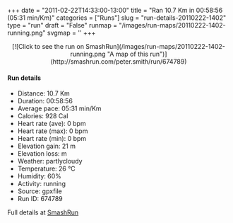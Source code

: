 +++
date = "2011-02-22T14:33:00-13:00"
title = "Ran 10.7 Km in 00:58:56 (05:31 min/Km)"
categories = ["Runs"]
slug = "run-details-20110222-1402"
type = "run"
draft = "False"
runmap = "/images/run-maps/20110222-1402-running.png"
svgmap = '<polyline points="0 59, 0 60, 1 60, 5 57, 10 51, 15 49, 19 48, 24 50, 26 48, 27 46, 29 45, 41 46, 45 47, 56 55, 60 56, 69 56, 78 54, 83 52, 87 52, 91 54, 92 54, 93 53, 98 51, 100 49, 99 47, 97 45, 97 41, 97 42, 99 45, 99 49, 96 52, 92 54, 90 54, 89 53, 81 52, 69 56, 61 57, 55 54, 43 46, 36 45, 28 45, 25 49, 23 50, 22 50, 17 48, 14 49, 10 51, 1 60">'
+++



<!--more-->

<center>
[![Click to see the run on SmashRun](/images/run-maps/20110222-1402-running.png "A map of this run")](http://smashrun.com/peter.smith/run/674789)
</center>

#### Run details

* Distance: 10.7 Km
* Duration: 00:58:56
* Average pace: 05:31 min/Km
* Calories: 928 Cal
* Heart rate (ave): 0 bpm
* Heart rate (max): 0 bpm
* Heart rate (min): 0 bpm
* Elevation gain: 21 m
* Elevation loss:  m
* Weather: partlycloudy
* Temperature: 26 &deg;C
* Humidity: 60%
* Activity: running
* Source: gpxfile
* Run ID: 674789

Full details at [SmashRun](http://smashrun.com/peter.smith/run/674789)